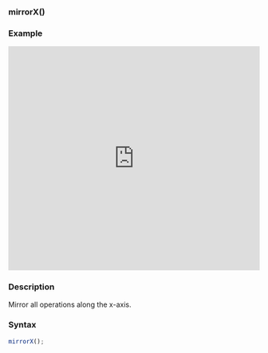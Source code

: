 ### mirrorX()

### Example

<iframe width="100%" height="450px" src="https://shaderpark.netlify.com/sculpture/-LhBHSmoE11v1o9oGE82?example=true&embed=true" frameborder="0"></iframe>

### Description
Mirror all operations along the x-axis.

### Syntax
```js
mirrorX();
```